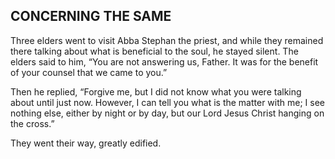 ## CONCERNING THE SAME

Three elders went to visit Abba Stephan the priest, and while they remained there talking about what is beneficial to the soul, he stayed silent. The elders said to him, “You are not answering us, Father. It was for the benefit of your counsel that we came to you.” 

Then he replied, “Forgive me, but I did not know what you were talking about until just now. However, I can tell you what is the matter with me; I see nothing else, either by night or by day, but our Lord Jesus Christ hanging on the cross.” 

They went their way, greatly edified.
